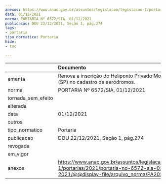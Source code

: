 ```yaml
---
anexos: https://www.anac.gov.br/assuntos/legislacao/legislacao-1/portarias/2021/portaria-no-6572-sia-01-12-2021/@@display-file/arquivo_norma/PA2021-6572.pdf
data: 01/12/2021
norma: PORTARIA Nº 6572/SIA, 01/12/2021
publicacao: DOU 22/12/2021, Seção 1, pág.274
tags:
- portaria
tipo_normatico: Portaria
hide: 
- toc 
 
---
```


|                    | Documento                                                                                                                                            |
|:-------------------|:-----------------------------------------------------------------------------------------------------------------------------------------------------|
| ementa             | Renova a inscrição do Heliponto Privado Monte Moriá (SP) no cadastro de aeródromos.                                                                  |
| norma              | PORTARIA Nº 6572/SIA, 01/12/2021                                                                                                                     |
| tornada_sem_efeito |                                                                                                                                                      |
| alterada           |                                                                                                                                                      |
| data               | 01/12/2021                                                                                                                                           |
| outros             |                                                                                                                                                      |
| tipo_normatico     | Portaria                                                                                                                                             |
| publicacao         | DOU 22/12/2021, Seção 1, pág.274                                                                                                                     |
| revogada           |                                                                                                                                                      |
| em_vigor           |                                                                                                                                                      |
| anexos             | https://www.anac.gov.br/assuntos/legislacao/legislacao-1/portarias/2021/portaria-no-6572-sia-01-12-2021/@@display-file/arquivo_norma/PA2021-6572.pdf |